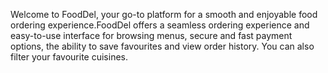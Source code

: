 Welcome to FoodDel, your go-to platform for a smooth and enjoyable food ordering experience.FoodDel offers a seamless ordering experience and easy-to-use interface for browsing menus, secure and fast payment options, the ability to save favourites and view order history. You can also filter your favourite cuisines.
